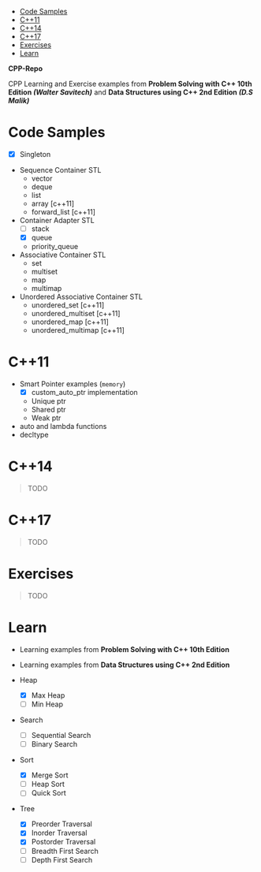
- [Code Samples](#code-samples)
- [C++11](#c11)
- [C++14](#c14)
- [C++17](#c17)
- [Exercises](#exercises)
- [Learn](#learn)

**CPP-Repo**

CPP Learning and Exercise examples from **Problem Solving with C++ 10th Edition _(Walter Savitech)_** and **Data Structures using C++ 2nd Edition _(D.S Malik)_**

# Code Samples

- [x] Singleton
- Sequence Container STL
  - vector
  - deque
  - list
  - array [c++11]
  - forward_list [c++11]
- Container Adapter STL
  - [ ] stack 
  - [x] queue
  - priority_queue
- Associative Container STL
  - set
  - multiset
  - map
  - multimap
- Unordered Associative Container STL
  - unordered_set [c++11]
  - unordered_multiset [c++11]
  - unordered_map [c++11]
  - unordered_multimap [c++11]

# C++11

- Smart Pointer examples (`memory`)
  - [x] custom_auto_ptr implementation
  - Unique ptr
  - Shared ptr
  - Weak ptr
- auto and lambda functions
- decltype

# C++14

> TODO

# C++17

> TODO

# Exercises

> TODO

# Learn

- Learning examples from **Problem Solving with C++ 10th Edition**
- Learning examples from **Data Structures using C++ 2nd Edition**

- Heap
  - [x] Max Heap
  - [ ] Min Heap
- Search
  - [ ] Sequential Search
  - [ ] Binary Search
- Sort
  - [x] Merge Sort
  - [ ] Heap Sort
  - [ ] Quick Sort
- Tree
  - [x] Preorder Traversal
  - [x] Inorder Traversal
  - [x] Postorder Traversal
  - [ ] Breadth First Search
  - [ ] Depth First Search
